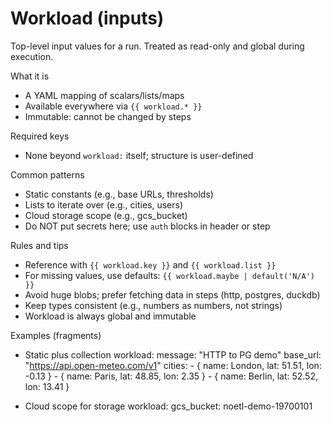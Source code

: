 # Workload (inputs)

Top-level input values for a run. Treated as read-only and global during execution.

What it is
- A YAML mapping of scalars/lists/maps
- Available everywhere via `{{ workload.* }}`
- Immutable: cannot be changed by steps

Required keys
- None beyond `workload:` itself; structure is user-defined

Common patterns
- Static constants (e.g., base URLs, thresholds)
- Lists to iterate over (e.g., cities, users)
- Cloud storage scope (e.g., gcs_bucket)
- Do NOT put secrets here; use `auth` blocks in header or step

Rules and tips
- Reference with `{{ workload.key }}` and `{{ workload.list }}`
- For missing values, use defaults: `{{ workload.maybe | default('N/A') }}`
- Avoid huge blobs; prefer fetching data in steps (http, postgres, duckdb)
- Keep types consistent (e.g., numbers as numbers, not strings)
- Workload is always global and immutable

Examples (fragments)
- Static plus collection
  workload:
    message: "HTTP to PG demo"
    base_url: "https://api.open-meteo.com/v1"
    cities:
      - { name: London, lat: 51.51, lon: -0.13 }
      - { name: Paris,  lat: 48.85, lon:  2.35 }
      - { name: Berlin, lat: 52.52, lon: 13.41 }

- Cloud scope for storage
  workload:
    gcs_bucket: noetl-demo-19700101
